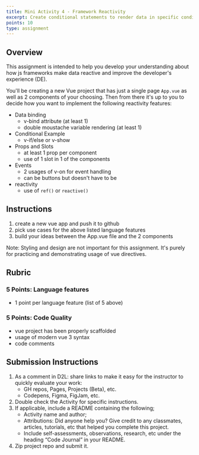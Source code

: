 ```yaml
---
title: Mini Activity 4 - Framework Reactivity
excerpt: Create conditional statements to render data in specific conditions. Use loops to access lists of content.
points: 10
type: assignment
---
```


<h2>Overview</h2>

This assignment is intended to help you develop your understanding about how js frameworks make data reactive and improve the developer's experience (DE).

You'll be creating a new Vue project that has just a single page `App.vue` as well as 2 components of your choosing. Then from there it's up to you to decide how you want to implement the following reactivity features:

- Data binding
  - v-bind attribute (at least 1)
  - double moustache variable rendering (at least 1)
- Conditional Example
  - v-if/else or v-show
- Props and Slots
  - at least 1 prop per component
  - use of 1 slot in 1 of the components
- Events
  - 2 usages of v-on for event handling
  - can be buttons but doesn't have to be
- reactivity
  - use of `ref()` or `reactive()`

<h2>Instructions</h2>

1. create a new vue app and push it to github
2. pick use cases for the above listed language features
3. build your ideas between the App.vue file and the 2 components

Note: Styling and design are not important for this assignment. It's purely for practicing and demonstrating usage of vue directives.

<h2>Rubric</h2>

### 5 Points: Language features

- 1 point per language feature (list of 5 above)

### 5 Points: Code Quality

- vue project has been properly scaffolded
- usage of modern vue 3 syntax
- code comments

<h2>Submission Instructions</h2>

1. As a comment in D2L: share links to make it easy for the instructor to quickly evaluate your work:
   - GH repos, Pages, Projects (Beta), etc.
   - Codepens, Figma, FigJam, etc.
2. Double check the Activity for specific instructions.
3. If applicable, include a README containing the following;
   - Activity name and author;
   - Attributions: Did anyone help you? Give credit to any classmates, articles, tutorials, etc that helped you complete this project.
   - Include self-assessments, observations, research, etc under the heading “Code Journal” in your README.
4. Zip project repo and submit it.
